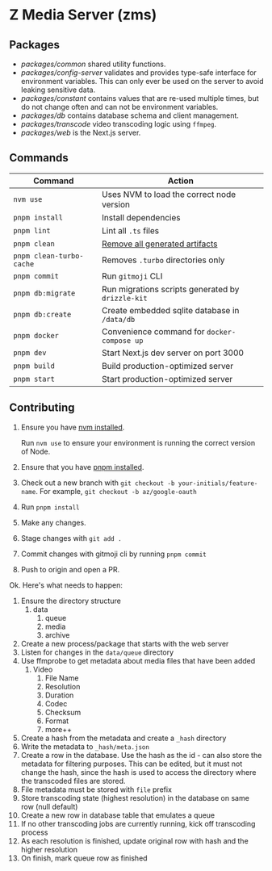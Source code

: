 # Z Media Server (zms)

## Packages

- *packages/common* shared utility functions.
- *packages/config-server* validates and provides type-safe interface for environment variables. This can only ever be used on the server to avoid leaking sensitive data.
- *packages/constant* contains values that are re-used multiple times, but do not change often and can not be environment variables.
- *packages/db* contains database schema and client management.
- *packages/transcode* video transcoding logic using `ffmpeg`.
- *packages/web* is the Next.js server.


## Commands

| Command                   | Action                                    |
| ------------------------- | ----------------------------------------- |
| `nvm use`                 | Uses NVM to load the correct node version |
| `pnpm install`            | Install dependencies                      |
| `pnpm lint`               | Lint all `.ts` files                      |
| `pnpm clean`              | [Remove all generated artifacts](https://github.com/zepez/zms/blob/main/scripts/clean.sh)                               |
| `pnpm clean-turbo-cache`  | Removes `.turbo` directories only         |
| `pnpm commit`             | Run `gitmoji` CLI                         |
| `pnpm db:migrate`         | Run migrations scripts generated by `drizzle-kit`               |
| `pnpm db:create`          | Create embedded sqlite database in `/data/db`                         |
| `pnpm docker`             | Convenience command for `docker-compose up`                         |
| `pnpm dev`                | Start Next.js dev server on port 3000                        |
| `pnpm build`              | Build production-optimized server                      |
| `pnpm start`              | Start production-optimized server                      |

## Contributing

1. Ensure you have [nvm installed](https://github.com/nvm-sh/nvm).
   
   Run `nvm use` to ensure your environment is running the correct version of Node. 

2. Ensure that you have [pnpm installed](https://pnpm.io/installation). 

3. Check out a new branch with `git checkout -b your-initials/feature-name`. For example, `git checkout -b az/google-oauth`

4. Run `pnpm install`

5. Make any changes.

6. Stage changes with `git add .`

7. Commit changes with gitmoji cli by running `pnpm commit`
   
8. Push to origin and open a PR.


Ok. Here's what needs to happen: 

1. Ensure the directory structure
   1. data
      1. queue
      2. media
      3. archive
2. Create a new process/package that starts with the web server
3. Listen for changes in the `data/queue` directory 
4. Use ffmprobe to get metadata about media files that have been added
   1. Video
      1. File Name
      2. Resolution
      3. Duration
      4. Codec
      5. Checksum
      6. Format
      7. more++
5. Create a hash from the metadata and create a `_hash` directory
6. Write the metadata to `_hash/meta.json`
7. Create a row in the database. Use the hash as the id - can also store the metadata for filtering purposes. This can be edited, but it must not change the hash, since the hash is used to access the directory where the transcoded files are stored.  
8. File metadata must be stored with `file` prefix
9. Store transcoding state (highest resolution) in the database on same row (null default)
10. Create a new row in database table that emulates a queue
11. If no other transcoding jobs are currently running, kick off transcoding process
12. As each resolution is finished, update original row with hash and the higher resolution 
13. On finish, mark queue row as finished